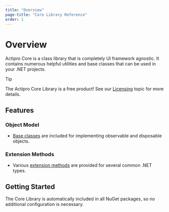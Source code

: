 ```yaml
---
title: "Overview"
page-title: "Core Library Reference"
order: 1
---
```

# Overview

Actipro Core is a class library that is completely UI framework agnostic.  It contains numerous helpful utilities and base classes that can be used in your .NET projects.

> [!TIP]
> The Actipro Core Library is a free product!  See our [Licensing](../licensing.md) topic for more details.

## Features

### Object Model

- [Base classes](object-model.md) are included for implementing observable and disposable objects.

### Extension Methods

- Various [extension methods](extension-methods.md) are provided for several common .NET types.

## Getting Started

The Core Library is automatically included in all NuGet packages, so no additional configuration is necessary.